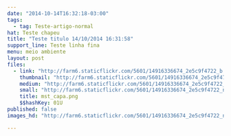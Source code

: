 ```yaml
---
date: "2014-10-14T16:32:18-03:00"
tags:
  - tag: Teste-artigo-normal
hat: Teste chapeu
title: "Teste titulo 14/10/2014 16:31:58"
support_line: Teste linha fina
menu: meio ambiente
layout: post
files:
  - link: "http://farm6.staticflickr.com/5601/14916336674_2e5c9f4722_b.jpg"
    thumbnail: "http://farm6.staticflickr.com/5601/14916336674_2e5c9f4722_t.jpg"
    medium: "http://farm6.staticflickr.com/5601/14916336674_2e5c9f4722_z.jpg"
    small: "http://farm6.staticflickr.com/5601/14916336674_2e5c9f4722_n.jpg"
    title: mst_capa.png
    $$hashKey: 01U
published: false
images_hd: "http://farm6.staticflickr.com/5601/14916336674_2e5c9f4722_n.jpg"

---
```

